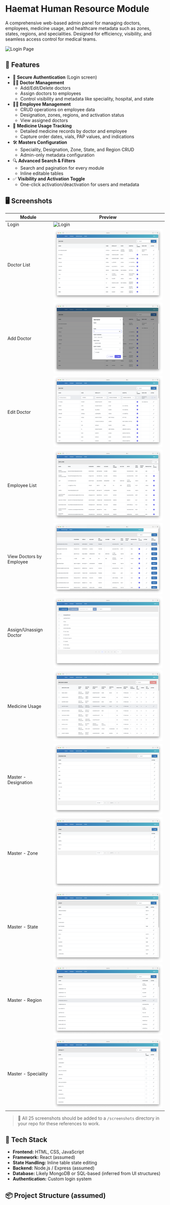 # Haemat Human Resource Module

A comprehensive web-based admin panel for managing doctors, employees, medicine usage, and healthcare metadata such as zones, states, regions, and specialities. Designed for efficiency, visibility, and seamless access control for medical teams.

![Login Page](./screenshot/1.png)

## 🚀 Features

- 🔐 **Secure Authentication** (Login screen)
- 👨‍⚕️ **Doctor Management**
  - Add/Edit/Delete doctors
  - Assign doctors to employees
  - Control visibility and metadata like speciality, hospital, and state
- 👨‍💼 **Employee Management**
  - CRUD operations on employee data
  - Designation, zones, regions, and activation status
  - View assigned doctors
- 💊 **Medicine Usage Tracking**
  - Detailed medicine records by doctor and employee
  - Capture order dates, vials, PAP values, and indications
- 🛠️ **Masters Configuration**
  - Speciality, Designation, Zone, State, and Region CRUD
  - Admin-only metadata configuration
- 🔍 **Advanced Search & Filters**
  - Search and pagination for every module
  - Inline editable tables
- ✅ **Visibility and Activation Toggle**
  - One-click activation/deactivation for users and metadata

## 🖥️ Screenshots

| Module | Preview |
|--------|---------|
| Login | ![Login](./screenshot/1.png) |
| Doctor List | ![Doctors](./screenshot/2.png) |
| Add Doctor | ![Add Doctor](./screenshot/3.png) |
| Edit Doctor | ![Edit Doctor](./screenshot/4.png) |
| Employee List | ![Employees](./screenshot/5.png) |
| View Doctors by Employee | ![Employee Doctors](./screenshot/6.png) |
| Assign/Unassign Doctor | ![Assign Doctor](./screenshot/8.png) |
| Medicine Usage | ![Medicine](./screenshot/10.png) |
| Master - Designation | ![Designation](./screenshot/11.png) |
| Master - Zone | ![Zone](./screenshot/14.png) |
| Master - State | ![State](./screenshot/17.png) |
| Master - Region | ![Region](./screenshot/20.png) |
| Master - Speciality | ![Speciality](./screenshot/23.png) |

> 📁 All 25 screenshots should be added to a `/screenshots` directory in your repo for these references to work.

## 🧱 Tech Stack

- **Frontend:** HTML, CSS, JavaScript
- **Framework:** React (assumed)
- **State Handling:** Inline table state editing
- **Backend:** Node.js / Express (assumed)
- **Database:** Likely MongoDB or SQL-based (inferred from UI structures)
- **Authentication:** Custom login system

## 📦 Project Structure (assumed)

